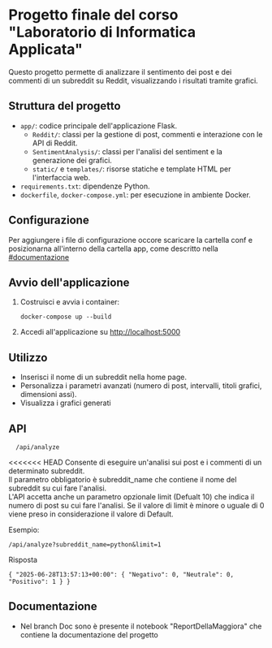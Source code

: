 # Progetto finale del corso "Laboratorio di Informatica Applicata"

Questo progetto permette di analizzare il sentimento dei post e dei commenti di un subreddit su Reddit, visualizzando i risultati tramite grafici.

## Struttura del progetto

- `app/`: codice principale dell'applicazione Flask.
  - `Reddit/`: classi per la gestione di post, commenti e interazione con le API di Reddit.
  - `SentimentAnalysis/`: classi per l'analisi del sentiment e la generazione dei grafici.
  - `static/` e `templates/`: risorse statiche e template HTML per l'interfaccia web.
- `requirements.txt`: dipendenze Python.
- `dockerfile`, `docker-compose.yml`: per esecuzione in ambiente Docker.

## Configurazione

Per aggiungere i file di configurazione occore scaricare la cartella conf e posizionarna all'interno della cartella app, come descritto nella 
[#documentazione](documentazione)

## Avvio dell'applicazione

1. Costruisci e avvia i container:
   ```
   docker-compose up --build
   ```
2. Accedi all'applicazione su [http://localhost:5000](http://localhost:5000)

## Utilizzo

- Inserisci il nome di un subreddit nella home page.
- Personalizza i parametri avanzati (numero di post, intervalli, titoli grafici, dimensioni assi).
- Visualizza i grafici generati

## API
 
```
  /api/analyze
```
<<<<<<< HEAD
Consente di eseguire un'analisi sui post e i commenti di un determinato subreddit. <br>
Il parametro obbligatorio è subreddit_name che contiene il nome del subreddit su cui fare l'analisi. <br>
L'API accetta anche un parametro opzionale limit (Defualt 10) che indica il numero di post su cui fare l'analisi. Se il valore di limit è minore o uguale di 0 viene preso in considerazione il valore di Default.

Esempio:
```
/api/analyze?subreddit_name=python&limit=1
```
Risposta
```
{ "2025-06-28T13:57:13+00:00": { "Negativo": 0, "Neutrale": 0, "Positivo": 1 } }
```


## Documentazione

- Nel branch Doc sono è presente il notebook "ReportDellaMaggiora" che contiene la documentazione del progetto
